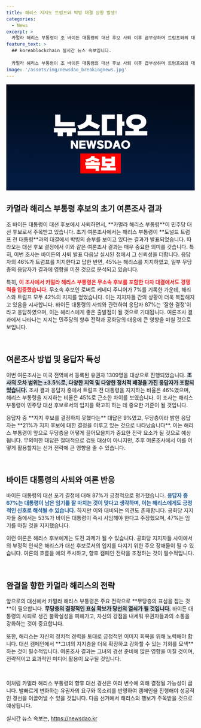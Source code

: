 ```yaml
---
title: 해리스 지지도 트럼프와 박빙 대결 상황 발생!
categories:
  - News
excerpt: >
  카멀라 해리스 부통령이 조 바이든 대통령의 대선 후보 사퇴 이후 급부상하며 트럼프와의 대결에서 박빙 지지를 얻고 있다. 이번 여론조사에서는 응답자의 46%가 트럼프, 45%는 해리스를 지지하는 결과가 나왔다. 대선 판도를 뒤흔들 카멀라 해리스의 등장이 주목받고 있다!
feature_text: >
  ## koreablockchain 실시간 뉴스 속보입니다.

  카멀라 해리스 부통령이 조 바이든 대통령의 대선 후보 사퇴 이후 급부상하며 트럼프와의 대결에서 박빙 지지를 얻고 있다. 이번 여론조사에서는 응답자의 46%가 트럼프, 45%는 해리스를 지지하는 결과가 나왔다. 대선 판도를 뒤흔들 카멀라 해리스의 등장이 주목받고 있다!
image: '/assets/img/newsdao_breakingnews.jpg'
---
```


<p><img src="/assets/img/newsdao_breakingnews.jpg" alt="koreablockchain 속보" /></p>

<h2 data-ke-size="size26">카멀라 해리스 부통령 후보의 초기 여론조사 결과</h2>

<p data-ke-size="size16">조 바이든 대통령이 대선 후보에서 사퇴하면서, **카멀라 해리스 부통령**이 민주당 대선 후보로서 주목받고 있습니다. 초기 여론조사에서는 해리스 부통령이 **도널드 트럼프 전 대통령**과의 대결에서 박빙의 승부를 보이고 있다는 결과가 발표되었습니다. 따라오는 대선 후보 결정에서 이와 같은 여론조사 결과는 매우 중요한 의미를 갖습니다. 특히, 이번 조사는 바이든의 사퇴 발표 다음날 실시된 점에서 그 신뢰성을 더합니다. 응답자의 46%가 트럼프를 지지한다고 답한 반면, 45%는 해리스를 지지하였고, 일부 무당층의 응답자가 결과에 영향을 미친 것으로 분석되고 있습니다.</p>

<p data-ke-size="size16">특히, <b><span style="color: #ee2323;">이 조사에서 카멀라 해리스 부통령은 무소속 후보를 포함한 다자 대결에서도 경쟁력을 입증했습니다.</span></b> 무소속 후보인 로버트 케네디 주니어가 7%를 기록한 가운데, 해리스와 트럼프 모두 42%의 지지를 얻었습니다. 이는 지지자들 간의 상황이 더욱 복잡해지고 있음을 시사합니다. 바이든 대통령의 사퇴와 관련하여 응답자 87%는 '잘한 결정'이라고 응답하였으며, 이는 해리스에게 좋은 출발점이 될 것으로 기대됩니다. 여론조사 결과에서 나타나는 지지는 민주당의 향후 전략과 공화당의 대응에 큰 영향을 미칠 것으로 보입니다.</p>

<p data-ke-size="size16">&nbsp;</p>

<h2 data-ke-size="size26">여론조사 방법 및 응답자 특성</h2>

<p data-ke-size="size16">이번 여론조사는 미국 전역에서 등록된 유권자 1309명을 대상으로 진행되었습니다. <b><span style="background-color: #21538527;">조사의 오차 범위는 ±3.5%로, 다양한 지역 및 다양한 정치적 배경을 가진 응답자가 포함되었습니다.</span></b> 조사 결과 응답자 중에서 트럼프 전 대통령을 지지하는 비율은 46%였으며, 해리스 부통령을 지지하는 비율은 45%로 근소한 차이를 보였습니다. 이 조사는 해리스 부통령이 민주당 대선 후보로서의 입지를 확고히 하는 데 중요한 기준이 될 것입니다.</p>

<p data-ke-size="size16">응답자 중 **지지 후보를 결정하지 못했다는** 대답은 9%였고, 무당층이라 밝힌 응답자는 **21%가 지지 후보에 대한 결정을 미루고 있는 것으로 나타났습니다**. 이는 해리스 부통령이 앞으로 무당층을 어떻게 끌어모을지가 중요한 전략 요소가 될 것으로 예상됩니다. 무의미한 대답은 절대적으로 검토 대상이 아니지만, 추후 여론조사에서 이를 어떻게 활용할지는 선거 전략에 큰 영향을 줄 수 있습니다.</p>

<p data-ke-size="size16">&nbsp;</p>

<h2 data-ke-size="size26">바이든 대통령의 사퇴와 여론 반응</h2>

<p data-ke-size="size16">바이든 대통령의 대선 포기 결정에 대해 87%가 긍정적으로 평가했습니다. <b><span style="color: #1a5490;">응답자 중 67%는 대통령이 남은 임기를 잘 마치는 것이 맞다고 생각하며, 이는 해리스에게도 긍정적인 신호로 해석될 수 있습니다.</span></b> 하지만 이와 대비되는 의견도 존재합니다. 공화당 지지자들 중에서는 53%가 바이든 대통령이 즉시 사임해야 한다고 주장했으며, 47%는 임기를 마칠 것을 지지했습니다.</p>

<p data-ke-size="size16">이런 여론은 해리스 후보에게는 도전 과제가 될 수 있습니다. 공화당 지지자들 사이에서의 부정적 인식은 해리스가 대선 후보로서의 입지를 다지기 위한 주요 장애물이 될 수 있습니다. 여론의 흐름을 예의 주시하고, 향후 캠페인 전략을 조정하는 것이 필수적입니다.</p>

<p data-ke-size="size16">&nbsp;</p>

<h2 data-ke-size="size26">완결을 향한 카멀라 해리스의 전략</h2>

<p data-ke-size="size16">앞으로의 대선에서 카멀라 해리스 부통령은 주요 전략으로 **무당층의 표심을 잡는 것**이 필요합니다. <b><span style="background-color: #21538527;">무당층의 결정적인 표심 확보가 당선의 열쇠가 될 것입니다.</span></b> 바이든 대통령의 사퇴로 생긴 불확실성을 피해가고, 자신의 강점을 내세워 유권자들과의 소통을 강화하는 것이 중요합니다.</p>

<p data-ke-size="size16">또한, 해리스는 자신의 정치적 경력을 토대로 긍정적인 이미지 회복을 위해 노력해야 합니다. 대선 캠페인에서 **그녀의 지지층을 더욱 확장하고 강화할 수 있는 기회를 모색**하는 것이 필수적입니다. 여론조사 결과는 그녀의 경선 준비에 많은 영향을 미칠 것이며, 전략적이고 효과적인 미디어 활용이 요구될 것입니다.</p>

<p data-ke-size="size16">&nbsp;</p>

<p data-ke-size="size16">이처럼 카멀라 해리스 부통령의 향후 대선 경선은 여러 변수에 의해 결정될 가능성이 큽니다. 발빠르게 변화하는 유권자의 요구와 목소리를 반영하여 캠페인을 진행해야 성공적인 경선을 이끌어낼 수 있을 것입니다. 다음 선거에서 해리스의 행보가 주목받을 것으로 예상됩니다.</p>
실시간 뉴스 속보는, <a href="https://newsdao.kr" rel="dofollow">https://newsdao.kr</a>


